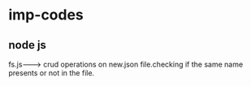 # imp-codes

node js
---------------
fs.js---> crud operations on new.json file.checking if the same name presents or not in the file.
